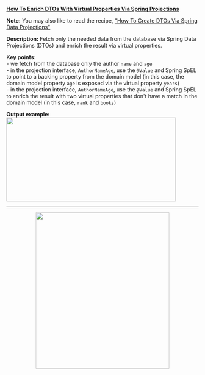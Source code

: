 **[How To Enrich DTOs With Virtual Properties Via Spring Projections](https://github.com/AnghelLeonard/Hibernate-SpringBoot/tree/master/HibernateSpringBootDtoViaProjectionsAndVirtualProperties)**

**Note:** You may also like to read the recipe, ["How To Create DTOs Via Spring Data Projections"](https://github.com/AnghelLeonard/Hibernate-SpringBoot/tree/master/HibernateSpringBootDtoViaProjections)

**Description:** Fetch only the needed data from the database via Spring Data Projections (DTOs) and enrich the result via virtual properties.

**Key points:**\
     - we fetch from the database only the author `name` and `age`\
     - in the projection interface, `AuthorNameAge`, use the `@Value` and Spring SpEL to point to a backing property from the domain model (in this case, the domain model property `age` is exposed via the virtual property `years`)\
     - in the projection interface, `AuthorNameAge`, use the `@Value` and Spring SpEL to enrich the result with two virtual properties that don't have a match in the domain model (in this case, `rank` and `books`)

**Output example:**\
<a href="#"><img src="https://github.com/AnghelLeonard/Hibernate-SpringBoot/blob/master/HibernateSpringBootDtoViaProjectionsAndVirtualProperties/dto%20spring%20projection%20and%20virtual%20properties.png" align="center" height="220" width="444" ></a>

------------------------------------------------------

<a href="https://leanpub.com/java-persistence-performance-illustrated-guide"><p align="center"><img src="https://github.com/AnghelLeonard/Hibernate-SpringBoot/blob/master/Java%20Persistence%20Performance%20Illustrated%20Guide.jpg" height="410" width="350"/></p></a>
